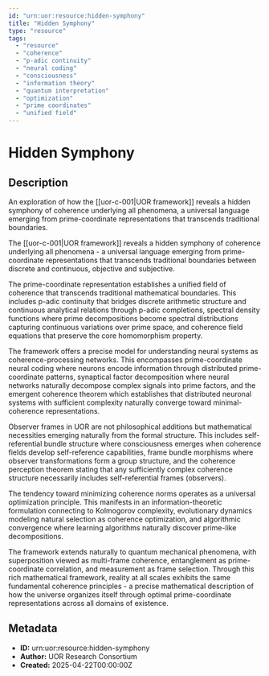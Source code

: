 ```yaml
---
id: "urn:uor:resource:hidden-symphony"
title: "Hidden Symphony"
type: "resource"
tags:
  - "resource"
  - "coherence"
  - "p-adic continuity"
  - "neural coding"
  - "consciousness"
  - "information theory"
  - "quantum interpretation"
  - "optimization"
  - "prime coordinates"
  - "unified field"
---
```


# Hidden Symphony

## Description

An exploration of how the [[uor-c-001|UOR framework]] reveals a hidden symphony of coherence underlying all phenomena, a universal language emerging from prime-coordinate representations that transcends traditional boundaries.

The [[uor-c-001|UOR framework]] reveals a hidden symphony of coherence underlying all phenomena - a universal language emerging from prime-coordinate representations that transcends traditional boundaries between discrete and continuous, objective and subjective.

The prime-coordinate representation establishes a unified field of coherence that transcends traditional mathematical boundaries. This includes p-adic continuity that bridges discrete arithmetic structure and continuous analytical relations through p-adic completions, spectral density functions where prime decompositions become spectral distributions capturing continuous variations over prime space, and coherence field equations that preserve the core homomorphism property.

The framework offers a precise model for understanding neural systems as coherence-processing networks. This encompasses prime-coordinate neural coding where neurons encode information through distributed prime-coordinate patterns, synaptical factor decomposition where neural networks naturally decompose complex signals into prime factors, and the emergent coherence theorem which establishes that distributed neuronal systems with sufficient complexity naturally converge toward minimal-coherence representations.

Observer frames in UOR are not philosophical additions but mathematical necessities emerging naturally from the formal structure. This includes self-referential bundle structure where consciousness emerges when coherence fields develop self-reference capabilities, frame bundle morphisms where observer transformations form a group structure, and the coherence perception theorem stating that any sufficiently complex coherence structure necessarily includes self-referential frames (observers).

The tendency toward minimizing coherence norms operates as a universal optimization principle. This manifests in an information-theoretic formulation connecting to Kolmogorov complexity, evolutionary dynamics modeling natural selection as coherence optimization, and algorithmic convergence where learning algorithms naturally discover prime-like decompositions.

The framework extends naturally to quantum mechanical phenomena, with superposition viewed as multi-frame coherence, entanglement as prime-coordinate correlation, and measurement as frame selection. Through this rich mathematical framework, reality at all scales exhibits the same fundamental coherence principles - a precise mathematical description of how the universe organizes itself through optimal prime-coordinate representations across all domains of existence.

## Metadata

- **ID:** urn:uor:resource:hidden-symphony
- **Author:** UOR Research Consortium
- **Created:** 2025-04-22T00:00:00Z
